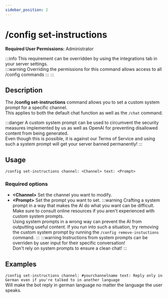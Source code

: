 ```yaml
---
sidebar_position: 2
---
```


# /config set-instructions

**Required User Permissions:** Administrator

:::info
	This requirement can be overridden by using the integrations tab in your server settings.<br/>
	:::warning
		Overriding the permissions for this command allows access to all /config commands
	:::
:::

## Description
The **/config set-instructions** command allows you to set a custom system prompt for a specific channel.<br/>
This applies to both the default chat function as well as the `/chat` command.

:::danger
A custom system prompt can be used to circumvent the security measures implemented by us as well as OpenAI for preventing disallowed content from being generated.<br/>
Even though this is possible, it is against our Terms of Service and using such a system prompt will get your server banned permanently!
:::

## Usage
`/config set-instructions channel: <Channel> text: <Prompt>`
### Required options
- **\<Channel\>** Set the channel you want to modify.<br/>
- **\<Prompt\>** Set the prompt you want to set.
:::warning
	Crafting a system prompt in a way that makes the AI do what you want can be difficult. Make sure to consult online resources if you aren't experienced with custom system prompts.<br/>
	Using system prompts in a wrong way can prevent the AI from outputting useful content. If you run into such a situation, try removing the custom system prompt by running the `/config remove-instuctions` command.
:::
:::warning
	Instructions from system prompts can be overriden by user input for their specific conversation!<br/>
	Don't rely on system prompts to ensure a clean chat!
:::

## Examples
`/config set-instructions channel: #yourchannelname text: Reply only in German even if you're talked to in another language`<br/>
Will make the bot reply in german language no matter the language the user speaks.